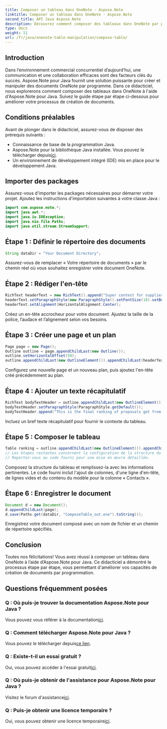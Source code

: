 ```yaml
---
title: Composer un tableau dans OneNote - Aspose.Note
linktitle: Composer un tableau dans OneNote - Aspose.Note
second_title: API Java Aspose.Note
description: Découvrez comment composer des tableaux dans OneNote par programmation à l’aide d’Aspose.Note pour Java. Guide étape par étape pour une création efficace de documents.
type: docs
weight: 11
url: /fr/java/onenote-table-manipulation/compose-table/
---
```

## Introduction
Dans l’environnement commercial concurrentiel d’aujourd’hui, une communication et une collaboration efficaces sont des facteurs clés du succès. Aspose.Note pour Java fournit une solution puissante pour créer et manipuler des documents OneNote par programme. Dans ce didacticiel, nous explorerons comment composer des tableaux dans OneNote à l'aide d'Aspose.Note pour Java. Suivez le guide étape par étape ci-dessous pour améliorer votre processus de création de documents.
## Conditions préalables
Avant de plonger dans le didacticiel, assurez-vous de disposer des prérequis suivants :
- Connaissance de base de la programmation Java.
-  Aspose.Note pour la bibliothèque Java installée. Vous pouvez le télécharger depuis[ici](https://releases.aspose.com/note/java/).
- Un environnement de développement intégré (IDE) mis en place pour le développement Java.
## Importer des packages
Assurez-vous d'importer les packages nécessaires pour démarrer votre projet. Ajoutez les instructions d'importation suivantes à votre classe Java :
```java
import com.aspose.note.*;
import java.awt.*;
import java.io.IOException;
import java.nio.file.Paths;
import java.util.stream.StreamSupport;
```
## Étape 1 : Définir le répertoire des documents
```java
String dataDir = "Your Document Directory";
```
Assurez-vous de remplacer « Votre répertoire de documents » par le chemin réel où vous souhaitez enregistrer votre document OneNote.
## Étape 2 : Rédiger l'en-tête
```java
RichText headerText = new RichText().append("Super contest for suppliers.");
headerText.setParagraphStyle(new ParagraphStyle().setFontSize(18).setBold(true));
headerText.setAlignment(HorizontalAlignment.Center);
```
Créez un en-tête accrocheur pour votre document. Ajustez la taille de la police, l’audace et l’alignement selon vos besoins.
## Étape 3 : Créer une page et un plan
```java
Page page = new Page();
Outline outline = page.appendChildLast(new Outline());
outline.setHorizontalOffset(50);
outline.appendChildLast(new OutlineElement()).appendChildLast(headerText);
```
Configurez une nouvelle page et un nouveau plan, puis ajoutez l'en-tête créé précédemment au plan.
## Étape 4 : Ajouter un texte récapitulatif
```java
RichText bodyTextHeader = outline.appendChildLast(new OutlineElement()).appendChildLast(new RichText());
bodyTextHeader.setParagraphStyle(ParagraphStyle.getDefault());
bodyTextHeader.append("This is the final ranking of proposals got from our suppliers.");
```
Incluez un bref texte récapitulatif pour fournir le contexte du tableau.
## Étape 5 : Composer le tableau
```java
Table ranking = outline.appendChildLast(new OutlineElement()).appendChildLast(new Table());
// Les étapes restantes concernent la configuration de la structure du tableau, la ligne d'en-tête et l'ajout de lignes vides.
// Reportez-vous au code fourni pour une mise en œuvre détaillée.
```
Composez la structure du tableau et remplissez-la avec les informations pertinentes. Le code fourni inclut l'ajout de colonnes, d'une ligne d'en-tête, de lignes vides et du contenu du modèle pour la colonne « Contacts ».
## Étape 6 : Enregistrer le document
```java
Document d = new Document();
d.appendChildLast(page);
d.save(Paths.get(dataDir, "ComposeTable_out.one").toString());
```
Enregistrez votre document composé avec un nom de fichier et un chemin de répertoire spécifiés.
## Conclusion
Toutes nos félicitations! Vous avez réussi à composer un tableau dans OneNote à l’aide d’Aspose.Note pour Java. Ce didacticiel a démontré le processus étape par étape, vous permettant d'améliorer vos capacités de création de documents par programmation.
## Questions fréquemment posées
### Q : Où puis-je trouver la documentation Aspose.Note pour Java ?
 Vous pouvez vous référer à la documentation[ici](https://reference.aspose.com/note/java/).
### Q : Comment télécharger Aspose.Note pour Java ?
 Vous pouvez le télécharger depuis[ce lien](https://releases.aspose.com/note/java/).
### Q : Existe-t-il un essai gratuit ?
 Oui, vous pouvez accéder à l'essai gratuit[ici](https://releases.aspose.com/).
### Q : Où puis-je obtenir de l'assistance pour Aspose.Note pour Java ?
 Visitez le forum d'assistance[ici](https://forum.aspose.com/c/note/28).
### Q : Puis-je obtenir une licence temporaire ?
 Oui, vous pouvez obtenir une licence temporaire[ici](https://purchase.aspose.com/temporary-license/).